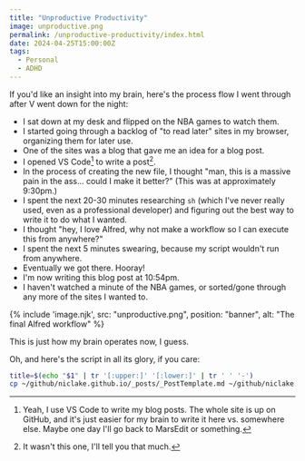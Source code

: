 ```yaml
---
title: "Unproductive Productivity"
image: unproductive.png
permalink: /unproductive-productivity/index.html
date: 2024-04-25T15:00:00Z
tags: 
  - Personal
  - ADHD
---
```


If you'd like an insight into my brain, here's the process flow I went through after V went down for the night:

- I sat down at my desk and flipped on the NBA games to watch them.
- I started going through a backlog of "to read later" sites in my browser, organizing them for later use.
- One of the sites was a blog that gave me an idea for a blog post.
- I opened VS Code[^1] to write a post[^2].
- In the process of creating the new file, I thought "man, this is a massive pain in the ass... could I make it better?" (This was at approximately 9:30pm.)
- I spent the next 20-30 minutes researching `sh` (which I've never really used, even as a professional developer) and figuring out the best way to write it to do what I wanted.
- I thought "hey, I love Alfred, why not make a workflow so I can execute this from anywhere?"
- I spent the next 5 minutes swearing, because my script wouldn't run from anywhere.
- Eventually we got there. Hooray!
- I'm now writing this blog post at 10:54pm.
- I haven't watched a minute of the NBA games, or sorted/gone through any more of the sites I wanted to.

{% include 'image.njk',
  src: "unproductive.png",
  position: "banner",
  alt: "The final Alfred workflow"
%}

This is just how my brain operates now, I guess.

Oh, and here's the script in all its glory, if you care:

```bash
title=$(echo "$1" | tr '[:upper:]' '[:lower:]' | tr ' ' '-')
cp ~/github/niclake.github.io/_posts/_PostTemplate.md ~/github/niclake.github.io/_posts/$(date +%Y-%m-%d)-$title.md
```

[^1]: Yeah, I use VS Code to write my blog posts. The whole site is up on GitHub, and it's just easier for my brain to write it here vs. somewhere else. Maybe one day I'll go back to MarsEdit or something.
[^2]: It wasn't this one, I'll tell you that much.
